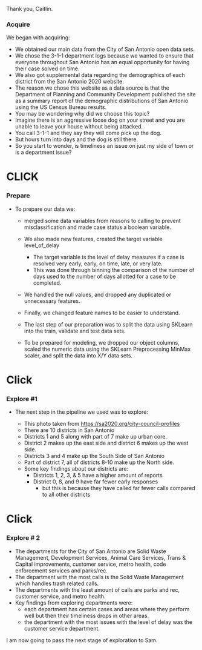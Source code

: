 Thank you, Caitlin.
### Acquire
We began with acquiring:

- We obtained our main data from the City of San Antonio open data sets.
- We chose the 3-1-1 department logs because we wanted to ensure that everyone throughout San Antonio has an equal opportunity for having their case solved on time.
- We also got supplemental data regarding the demographics of each district from the San Antonio 2020 website.
- The reason we chose this website as a data source is that the Department of Planning and Community Development published the site as a summary report of the demographic distributions of San Antonio using the US Census Bureau results.
- You may be wondering why did we choose this topic?
- Imagine there is an aggressive loose dog on your street and you are unable to leave your house without being attacked.
- You call 3-1-1 and they say they will come pick up the dog.
- But hours turn into days and the dog is still there.
- So you start to wonder, is timeliness an issue on just my side of town or is a department issue?

# CLICK 
### Prepare
- To prepare our data we:
    
    - merged some data variables from reasons to calling to prevent misclassification and made case status a boolean variable. 
    - We also made new features, created the target variable level_of_delay
    	- The target variable is the level of delay measures if a case is resolved very early, early, on time, late, or very late. 
    	- This was done through binning the comparison of the number of days used to the number of days allotted for a case to be completed.
    
    - We handled the null values, and dropped any duplicated or unnecessary features.
    - Finally, we changed feature names to be easier to understand.
  

    - The last step of our preparation was to split the data using SKLearn into the train, validate and test data sets. 
    - To be prepared for modeling, we dropped our object columns, scaled the numeric data using the SKLearn Preprocessing MinMax scaler, and split the data into X/Y data sets. 
    
 # Click
 ### Explore #1
- The next step in the pipeline we used was to explore:

    - This photo taken from https://sa2020.org/city-council-profiles
    - There are 10 districts in San Antonio
    - Districts 1 and 5 along with part of 7 make up urban core.
    - District 2 makes up the east side and district 6 makes up the west side.
    - Districts 3 and 4 make up the South Side of San Antonio
    - Part of district 7, all of districts 8-10 make up the North side.
    - Some key findings about our districts are:
      - Districts 1, 2, 3, & 5 have a  higher amount of reports
      - District 0, 8, and 9 have far fewer early responses
        - but this is because they have called far fewer calls compared to all other districts
# Click 
### Explore # 2
   - The departments for the City of San Antonio are Solid Waste Management, Development Services, Animal Care Services, 
Trans & Capital improvements, customer service, metro health, code enforcement services and parks/rec.
   - The department with the most calls is the Solid Waste Management which handles trash related calls.
   - The departments with the least amount of calls are parks and rec, customer service, and metro health.
   - Key findings from exploring departments were:
        -  each department has certain cases and areas where they perform well but then their timeliness drops in other areas.
        - the department with the most issues with the level of delay was the customer service department. 

I am now going to pass the next stage of exploration to Sam.


